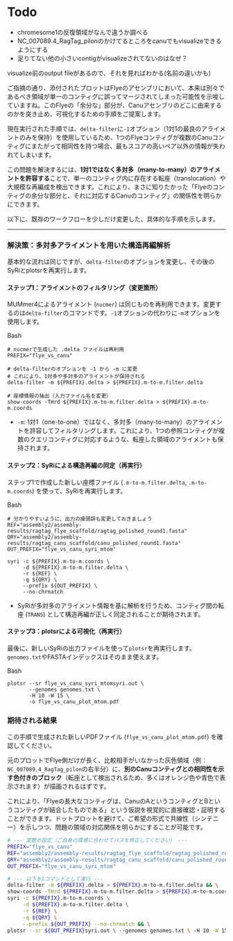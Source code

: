 # Todo
- chromesome1の反復領域がなんで違うか調べる
- NC_007089.4_RagTag_pilonのかけてるところをcanuでもvisualizeできるようにする
- 足りてない他の小さいcontigがvisualizeされてないのはなぜ？

visualize前のoutput fileがあるので、それを見ればわかる(名前の違いかも)



ご指摘の通り、添付されたプロットはFlyeのアセンブリにおいて、本来は別々であるべき領域が単一のコンティグに誤ってマージされてしまった可能性を示唆していますね。このFlyeの「余分な」部分が、Canuアセンブリのどこに由来するのかを突き止め、可視化するための手順をご提案します。

現在実行された手順では、`delta-filter`に`-1`オプション（1対1の最良のアライメントのみを保持）を使用しているため、1つのFlyeコンティグが複数のCanuコンティグにまたがって相同性を持つ場合、最もスコアの高いペア以外の情報が失われてしまいます。

この問題を解決するには、**1対1ではなく多対多（many-to-many）のアライメントを許容する**ことで、単一のコンティグ内に存在する転座（translocation）や大規模な再編成を検出できます。これにより、まさに知りたかった「Flyeのコンティグの余分な部分と、それに対応するCanuのコンティグ」の関係性を明らかにできます。

以下に、既存のワークフローを少しだけ変更した、具体的な手順を示します。

---

### **解決策：多対多アライメントを用いた構造再編解析**

基本的な流れは同じですが、`delta-filter`のオプションを変更し、その後のSyRiとplotsrを再実行します。

#### **ステップ1：アライメントのフィルタリング（変更箇所）**

MUMmer4によるアライメント (`nucmer`) は同じものを再利用できます。変更するのは`delta-filter`のコマンドです。`-1`オプションの代わりに`-m`オプションを使用します。

Bash

```
# nucmerで生成した .delta ファイルは再利用
PREFIX="flye_vs_canu"

# delta-filterのオプションを -1 から -m に変更
# これにより、1対多や多対多のアライメントが保持される
delta-filter -m ${PREFIX}.delta > ${PREFIX}.m-to-m.filter.delta

# 座標情報の抽出（入力ファイル名を変更）
show-coords -THrd ${PREFIX}.m-to-m.filter.delta > ${PREFIX}.m-to-m.coords
```

- `-m`: 1対1（one-to-one）ではなく、多対多（many-to-many）のアライメントを許容してフィルタリングします。これにより、1つの参照コンティグが複数のクエリコンティグに対応するような、転座した領域のアライメントも保持されます。
    

#### **ステップ2：SyRiによる構造再編の同定（再実行）**

ステップ1で作成した新しい座標ファイル (`.m-to-m.filter.delta`, `.m-to-m.coords`) を使って、SyRiを再実行します。

Bash

```
# 分かりやすいように、出力の接頭辞も変更しておきましょう
REF="assembly2/assembly-results/ragtag_flye_scaffold/ragtag_polished_round1.fasta"
QRY="assembly2/assembly-results/ragtag_canu_scaffold/canu_polished_round1.fasta"
OUT_PREFIX="flye_vs_canu_syri_mtom"

syri -c ${PREFIX}.m-to-m.coords \
     -d ${PREFIX}.m-to-m.filter.delta \
     -r ${REF} \
     -q ${QRY} \
     --prefix ${OUT_PREFIX} \
     --no-chrmatch
```

- SyRiが多対多のアライメント情報を基に解析を行うため、コンティグ間の転座 (`TRANS`) として構造再編が正しく同定されることが期待されます。
    

#### **ステップ3：plotsrによる可視化（再実行）**

最後に、新しいSyRiの出力ファイルを使って`plotsr`を再実行します。`genomes.txt`やFASTAインデックスはそのまま使えます。

Bash

```
plotsr --sr flye_vs_canu_syri_mtomsyri.out \
       --genomes genomes.txt \
       -H 10 -W 15 \
       -o flye_vs_canu_plot_mtom.pdf
```

### **期待される結果**

この手順で生成された新しいPDFファイル (`flye_vs_canu_plot_mtom.pdf`) を確認してください。

元のプロットでFlye側だけが長く、比較相手がいなかった灰色領域（例：`NC_007089.4_RagTag_pilon`の右半分）に、**別のCanuコンティグとの相同性を示す色付きのブロック**（転座として検出されるため、多くはオレンジ色や青色で表示されます）が描画されるはずです。

これにより、「Flyeの長大なコンティグは、CanuのAというコンティグとBというコンティグが結合したものである」という仮説を視覚的に直接確認・証明することができます。ドットプロットを避けて、ご希望の形式で共線性（シンテニー）を示しつつ、問題の領域の対応関係を明らかにすることが可能です。


```bash
# --- 変数の設定（ご自身の環境に合わせてパスを修正してください） ---
PREFIX="flye_vs_canu"
REF="assembly2/assembly-results/ragtag_flye_scaffold/ragtag_polished_round1.fasta"
QRY="assembly2/assembly-results/ragtag_canu_scaffold/canu_polished_round1.fasta"
OUT_PREFIX="flye_vs_canu_syri_mtom"

# --- 以下を1コマンドとして実行 ---
delta-filter -m ${PREFIX}.delta > ${PREFIX}.m-to-m.filter.delta && \
show-coords -THrd ${PREFIX}.m-to-m.filter.delta > ${PREFIX}.m-to-m.coords && \
syri -c ${PREFIX}.m-to-m.coords \
     -d ${PREFIX}.m-to-m.filter.delta \
     -r ${REF} \
     -q ${QRY} \
     --prefix ${OUT_PREFIX} --no-chrmatch && \
plotsr --sr ${OUT_PREFIX}syri.out \ --genomes genomes.txt \ -H 10 -W 15 \ -o flye_vs_canu_plot_mtom.pdf
```